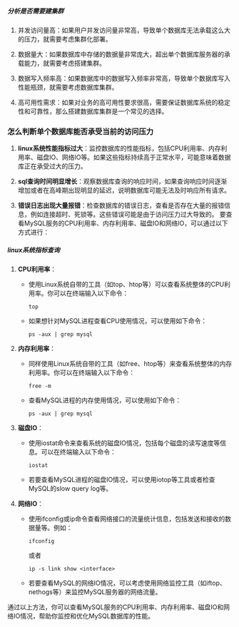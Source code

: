##### 分析是否需要建集群


1. 并发访问量高：如果用户并发访问量非常高，导致单个数据库无法承载这么大的压力，就需要考虑集群化部署。
    
2. 数据量大：如果数据库中存储的数据量非常庞大，超出单个数据库服务器的承载能力，就需要考虑搭建集群。
    
3. 数据写入频率高：如果数据库中的数据写入频率非常高，导致单个数据库写入性能瓶颈，就需要考虑数据库集群。
    
4. 高可用性需求：如果对业务的高可用性要求很高，需要保证数据库系统的稳定性和可靠性，那么搭建数据库集群是一个常见的选择。



### 怎么判断单个数据库能否承受当前的访问压力
1. **linux系统性能指标过大**：监控数据库的性能指标，包括CPU利用率、内存利用率、磁盘IO、网络IO等。如果这些指标持续高于正常水平，可能意味着数据库正在承受过大的压力。
    
2. **sql查询时间明显增长**：观察数据库查询的响应时间，如果查询响应时间逐渐增加或者在高峰期出现明显的延迟，说明数据库可能无法及时响应所有请求。
    
3. **错误日志出现大量报错**：检查数据库的错误日志，查看是否存在大量的报错信息，例如连接超时、死锁等。这些错误可能是由于访问压力过大导致的。
要查看MySQL服务的CPU利用率、内存利用率、磁盘IO和网络IO，可以通过以下方式进行：


##### linux系统指标查询
1. **CPU利用率**：
   - 使用Linux系统自带的工具（如top、htop等）可以查看系统整体的CPU利用率。你可以在终端输入以下命令：
     ```
     top
     ```
   - 如果想针对MySQL进程查看CPU使用情况，可以使用如下命令：
     ```
     ps -aux | grep mysql
     ```

2. **内存利用率**：
   - 同样使用Linux系统自带的工具（如free、htop等）来查看系统整体的内存利用率。你可以在终端输入以下命令：
     ```
     free -m
     ```
   - 查看MySQL进程的内存使用情况，可以使用如下命令：
     ```
     ps -aux | grep mysql
     ```

3. **磁盘IO**：
   - 使用iostat命令来查看系统的磁盘IO情况，包括每个磁盘的读写速度等信息。可以在终端输入以下命令：
     ```
     iostat
     ```
   - 若要查看MySQL进程的磁盘IO情况，可以使用iotop等工具或者检查MySQL的slow query log等。

4. **网络IO**：
   - 使用ifconfig或ip命令查看网络接口的流量统计信息，包括发送和接收的数据量等。例如：
     ```
     ifconfig
     ```
     或者
     ```
     ip -s link show <interface>
     ```
   - 若要查看MySQL的网络IO情况，可以考虑使用网络监控工具（如iftop、nethogs等）来监控MySQL服务器的网络流量。

通过以上方法，你可以查看MySQL服务的CPU利用率、内存利用率、磁盘IO和网络IO情况，帮助你监控和优化MySQL数据库的性能。



